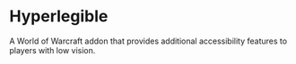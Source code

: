 # Hyperlegible
A World of Warcraft addon that provides additional accessibility features to players with low vision. 
